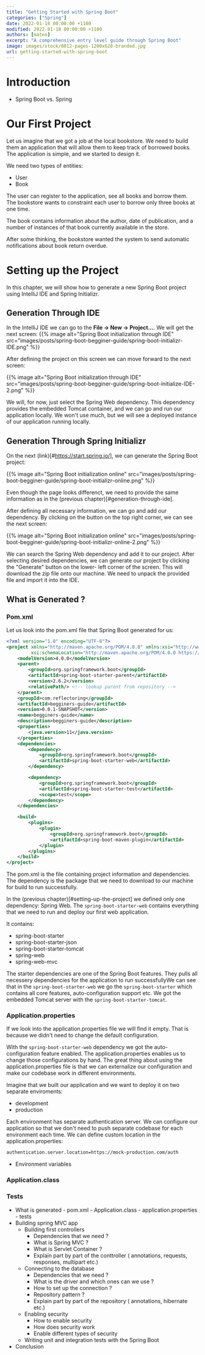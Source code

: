 ```yaml
---
title: "Getting Started with Spring Boot"
categories: ["Spring"]
date: 2022-01-18 00:00:00 +1100 
modified: 2022-01-18 00:00:00 +1100
authors: [mateo]
excerpt: "A comprehensive entry level guide through Spring Boot"
image: images/stock/0012-pages-1200x628-branded.jpg 
url: getting-started-with-spring-boot
---
```

# Introduction
- Spring Boot vs. Spring

# Our First Project

Let us imagine that we got a job at the local bookstore. We need to build them an application that will allow them to keep track of borrowed books. The application is simple, and we started to design it.

We need two types of entities:
- User
- Book

The user can register to the application, see all books and borrow them. The bookstore wants to constraint each user to borrow only three books at one time. 

The book contains information about the author, date of publication, and a number of instances of that book currently available in the store.

After some thinking, the bookstore wanted the system to send automatic notifications about book return overdue.

# Setting up the Project

In this chapter, we will show how to generate a new Spring Boot project using IntelliJ IDE and Spring Initializr.
## Generation Through IDE

In the IntelliJ IDE we can go to the __File -> New -> Project...__. We will get the next screen:
{{% image alt="Spring Boot initialization through IDE" src="images/posts/spring-boot-begginer-guide/spring-boot-initializr-IDE.png" %}}

After defining the project on this screen we can move forward to the next screen:

{{% image alt="Spring Boot initialization through IDE" src="images/posts/spring-boot-begginer-guide/spring-boot-initialize-IDE-2.png" %}}

We will, for now, just select the Spring Web dependency. This dependency provides the embedded Tomcat container, and we can go and run our application locally. We won't use much, but we will see a deployed instance of our application running locally.
## Generation Through Spring Initializr

On the next (link)[#https://start.spring.io/], we can generate the Spring Boot project:

{{% image alt="Spring Boot initialization online" src="images/posts/spring-boot-begginer-guide/spring-boot-initializr-online.png" %}}

Even though the page looks differenct, we need to provide the same information as in the (previous chapter)[#generation-through-ide]. 

After defining all necessary information, we can go and add our dependency. By clicking on the button on the top right corner, we can see the next screen:

{{% image alt="Spring Boot initialization online" src="images/posts/spring-boot-begginer-guide/spring-boot-initializr-online-2.png" %}}

We can search the Spring Web dependency and add it to our project. After selecting desired dependencies, we can generate our project by clicking the "Generate" button on the lower-  left corner of the screen. This will download the zip file onto our machine. We need to unpack the    provided file and import it into the IDE.

## What is Generated ?
### Pom.xml
Let us look into the pom.xml file that Spring Boot generated for us:

```xml
<?xml version="1.0" encoding="UTF-8"?>
<project xmlns="http://maven.apache.org/POM/4.0.0" xmlns:xsi="http://www.w3.org/2001/XMLSchema-instance"
         xsi:schemaLocation="http://maven.apache.org/POM/4.0.0 https://maven.apache.org/xsd/maven-4.0.0.xsd">
    <modelVersion>4.0.0</modelVersion>
    <parent>
        <groupId>org.springframework.boot</groupId>
        <artifactId>spring-boot-starter-parent</artifactId>
        <version>2.6.2</version>
        <relativePath/> <!-- lookup parent from repository -->
    </parent>
    <groupId>com.reflectoring</groupId>
    <artifactId>begginers-guide</artifactId>
    <version>0.0.1-SNAPSHOT</version>
    <name>begginers-guide</name>
    <description>begginers-guide</description>
    <properties>
        <java.version>11</java.version>
    </properties>
    <dependencies>
        <dependency>
            <groupId>org.springframework.boot</groupId>
            <artifactId>spring-boot-starter-web</artifactId>
        </dependency>

        <dependency>
            <groupId>org.springframework.boot</groupId>
            <artifactId>spring-boot-starter-test</artifactId>
            <scope>test</scope>
        </dependency>
    </dependencies>

    <build>
        <plugins>
            <plugin>
                <groupId>org.springframework.boot</groupId>
                <artifactId>spring-boot-maven-plugin</artifactId>
            </plugin>
        </plugins>
    </build>
</project>
```
The pom.xml is the file containing project information and dependencies. The dependency is the package that we need to download to our machine for build to run successfully.

In the (previous chapter)[#setting-up-the-project] we defined only one dependency: Spring Web. The `spring-boot-starter-web` contains everything that we need to run and deploy our first web application.

It contains:
 - spring-boot-starter
 - spring-boot-starter-json
 - spring-boot-starter-tomcat
 - spring-web
 - spring-web-mvc

The starter dependencies are one of the Spring Boot features. They pulls all necessery dependencies for the application to run successfullyWe can see that in the `spring-boot-starter-web` we go the `spring-boot-starter` which contains all core features, auto-configuration support etc. We got the embedded Tomcat server with the `spring-boot-starter-tomcat`. 

### Application.properties
If we look into the application.properties file we will find it empty. That is because we didn't need to change the default configuration.

With the `spring-boot-starter-web` dependency we got the auto-configuration feature enabled. The application.properties enables us to change those configurations by hand. 
The great thing about using the application.properties file is that we can externalize our configuration and make our codebase work in different environments. 

Imagine that we built our application and we want to deploy it on two separate enviroments:
- development
- production

Each environment has separate authentication server. We can configure our application so that we don't need to push separate codebase for each environment each time. We can define custom location in the application.properties:
```xml
authentication.server.location=https://mock-production.com/auth
```

- Environment variables

### Application.class

### Tests


- What is generated
        - pom.xml
        - Application.class
        - application.properties
        - tests
- Building spring MVC app
    - Building first controllers
        - Dependencies that we need ?
        - What is Spring MVC ?
        - What is Servlet Container ?
        - Explain part by part of the conttroller ( annotations, requests, responses, multipart etc.)
    - Connecting to the database
        - Dependencies that we need ?
        - What is the driver and which ones can we use ?
        - How to set up the connection ?
        - Repository pattern ?
        - Explain part by part of the repository ( annotations, hibernate etc.)
    - Enabling security
        - How to enable security
        - How does security work
        - Enable different types of security
    - Writing unit and integration tests with the Spring Boot
- Conclusion